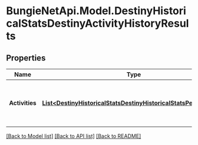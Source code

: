 # BungieNetApi.Model.DestinyHistoricalStatsDestinyActivityHistoryResults
## Properties

Name | Type | Description | Notes
------------ | ------------- | ------------- | -------------
**Activities** | [**List&lt;DestinyHistoricalStatsDestinyHistoricalStatsPeriodGroup&gt;**](DestinyHistoricalStatsDestinyHistoricalStatsPeriodGroup.md) | List of activities, the most recent activity first. | [optional] 

[[Back to Model list]](../README.md#documentation-for-models) [[Back to API list]](../README.md#documentation-for-api-endpoints) [[Back to README]](../README.md)

